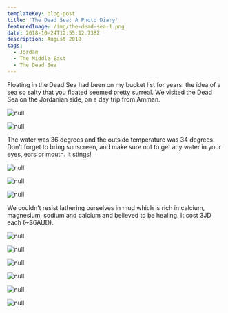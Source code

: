 ```yaml
---
templateKey: blog-post
title: 'The Dead Sea: A Photo Diary'
featuredImage: /img/the-dead-sea-1.png
date: 2018-10-24T12:55:12.738Z
description: August 2018
tags:
  - Jordan
  - The Middle East
  - The Dead Sea
---
```

Floating in the Dead Sea had been on my bucket list for years: the idea of a sea so salty that you floated seemed pretty surreal. We visited the Dead Sea on the Jordanian side, on a day trip from Amman.

![null](/img/the-dead-sea-2.png)

![null](/img/the-dead-sea-3.png)

The water was 36 degrees and the outside temperature was 34 degrees. Don’t forget to bring sunscreen, and make sure not to get any water in your eyes, ears or mouth. It stings!

![null](/img/the-dead-sea-4.png)

![null](/img/the-dead-sea-5.png)

![null](/img/the-dead-sea-6.png)

We couldn’t resist lathering ourselves in mud which is rich in calcium, magnesium, sodium and calcium and believed to be healing. It cost 3JD each (~$6AUD).

![null](/img/the-dead-sea-7.png)

![null](/img/the-dead-sea-8.png)

![null](/img/the-dead-sea-9.png)

![null](/img/the-dead-sea-10.png)

![null](/img/the-dead-sea-11.png)

![null](/img/the-dead-sea-12.png)
